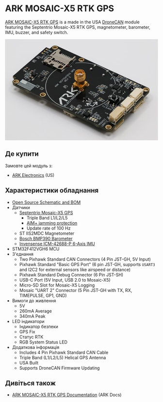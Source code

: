 # ARK MOSAIC-X5 RTK GPS

[ARK MOSAIC-X5 RTK GPS](https://arkelectron.gitbook.io/ark-documentation/sensors/ark-mosaic-x5-rtk-gps) is a made in the USA [DroneCAN](index.md) module featuring the Septentrio Mosaic-X5 RTK GPS, magnetometer, barometer, IMU, buzzer, and safety switch.

![ARK MOSAIC-X5 RTK GPS](../../assets/hardware/gps/ark/ark_mosaic_rtk_gps.jpg)

## Де купити

Замовте цей модуль з:

- [ARK Electronics](https://arkelectron.com/product/ark-mosaic-x5-gps/) (US)

## Характеристики обладнання

- [Open Source Schematic and BOM](https://github.com/ARK-Electronics/ARK_MosaicX5_GPS)
- Датчики
  - [Septentrio Mosaic-X5 GPS](https://www.septentrio.com/en/products/gnss-receivers/gnss-receiver-modules/mosaic-x5)
    - Triple Band L1/L2/L5
    - [AIM+ jamming protection](https://www.septentrio.com/en/learn-more/advanced-positioning-technology/aim-anti-jamming-protection)
    - Update rate of 100 Hz
  - ST IIS2MDC Magnetometer
  - [Bosch BMP390 Barometer](https://www.bosch-sensortec.com/products/environmental-sensors/pressure-sensors/pressure-sensors-bmp390.html)
  - [Invensense ICM-42688-P 6-Axis IMU](https://invensense.tdk.com/products/motion-tracking/6-axis/icm-42688-p/)
- STM32F412VGH6 MCU
- З'єднання
  - Two Pixhawk Standard CAN Connectors (4 Pin JST-GH, 5V Input)
  - Pixhawk Standard "Basic GPS Port" (6 pin JST-GH, supports `USART3` and I2C2 for external sensors like airspeed or distance)
  - Pixhawk Standard Debug Connector (6 Pin JST-SH)
  - USB-C Port (5V Input, USB 2.0 to Mosaic-X5)
  - Micro-SD Slot for Mosaic-X5 Logging
  - Mosaic "UART 2" Connector (5 Pin JST-GH with TX, RX, TIMEPULSE, GP1, GND)
- Вимоги до живлення
  - 5V
  - 260mA Average
  - 340mA Peak
- LED індикатори
  - Індикатор безпеки
  - GPS Fix
  - Статус RTK
  - RGB System Status LED
- Додаткова інформація
  - Includes 4 Pin Pixhawk Standard CAN Cable
  - Triple Band (L1/L2/L5) Helical GPS Antenna
  - USA Built
  - Supports DroneCAN Firmware Updating

## Дивіться також

- [ARK MOSAIC-X5 RTK GPS Documentation](https://arkelectron.gitbook.io/ark-documentation/sensors/ark-mosaic-x5-rtk-gps) (ARK Docs)
